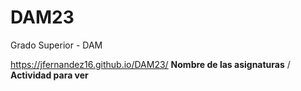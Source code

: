 # DAM23
Grado Superior - DAM

https://jfernandez16.github.io/DAM23/  **Nombre de las asignaturas** / **Actividad para ver** 
